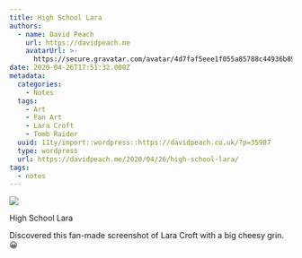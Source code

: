 ```yaml
---
title: High School Lara
authors:
  - name: David Peach
    url: https://davidpeach.me
    avatarUrl: >-
      https://secure.gravatar.com/avatar/4d7faf5eee1f055a85788c44936b8995eaab6dfb004e7854ec747ccb272e91ee?s=96&d=mm&r=g
date: 2020-04-26T17:51:32.000Z
metadata:
  categories:
    - Notes
  tags:
    - Art
    - Fan Art
    - Lara Croft
    - Tomb Raider
  uuid: 11ty/import::wordpress::https://davidpeach.co.uk/?p=35987
  type: wordpress
  url: https://davidpeach.me/2020/04/26/high-school-lara/
tags:
  - notes
---
```

[![](/assets/High-School-Lara-513x600-BfbuOtoboW0B.jpg)](/assets/High-School-Lara-513x600-BfbuOtoboW0B.jpg)

High School Lara

Discovered this fan-made screenshot of Lara Croft with a big cheesy grin. 😀
